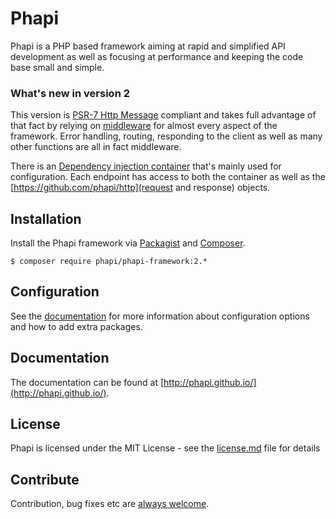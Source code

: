 # Phapi
Phapi is a PHP based framework aiming at rapid and simplified API development as well as focusing at performance and keeping the code base small and simple.

### What's new in version 2
This version is [PSR-7 Http Message]() compliant and takes full advantage of that fact by relying on [middleware](https://github.com/phapi/pipeline) for almost every aspect of the framework. Error handling, routing, responding to the client as well as many other functions are all in fact middleware.

There is an [Dependency injection container](https://github.com/phapi/di) that's mainly used for configuration. Each endpoint has access to both the container as well as the [https://github.com/phapi/http](request and response) objects.

## Installation
Install the Phapi framework via [Packagist](https://packagist.org) and [Composer](https://getcomposer.org).

```shell
$ composer require phapi/phapi-framework:2.*
```

## Configuration
See the [documentation](http://phapi.github.io/started/configuration/) for more information about configuration options and how to add extra packages.

## Documentation
The documentation can be found at [http://phapi.github.io/](http://phapi.github.io/).

## License
Phapi is licensed under the MIT License - see the [license.md](https://github.com/phapi/phapi-framework/blob/master/license.md) file for details

## Contribute
Contribution, bug fixes etc are [always welcome](https://github.com/phapi/phapi-framework/issues/new).
